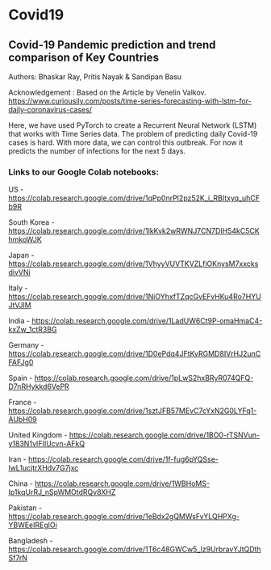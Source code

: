 # Covid19

## Covid-19 Pandemic prediction and trend comparison of Key Countries

Authors: Bhaskar Ray, Pritis Nayak & Sandipan Basu

Acknowledgement : Based on the Article by Venelin Valkov. https://www.curiousily.com/posts/time-series-forecasting-with-lstm-for-daily-coronavirus-cases/

Here, we have used PyTorch to create a Recurrent Neural Network (LSTM) that works with Time Series data. The problem of predicting daily Covid-19 cases is hard. With more data, we can control this outbreak. For now it predicts the number of infections for the next 5 days.

### Links to our Google Colab notebooks:

US - https://colab.research.google.com/drive/1qPp0nrPI2pz52K_i_RBItxyq_uhCFb9R

South Korea - https://colab.research.google.com/drive/1lkKvk2wRWNJ7CN7DIH54kC5CKhmkoWJK

Japan - https://colab.research.google.com/drive/1VhyyVUVTKVZLfiOKnysM7xxcksdivVNi

Italy - https://colab.research.google.com/drive/1NiOYhxfTZqcGvEFvHKu4Ro7HYUJtVJlM

India  - https://colab.research.google.com/drive/1LadUW6Ct9P-omaHmaC4-kxZw_1ctR3BG

Germany - https://colab.research.google.com/drive/1D0ePdq4JFtKvRGMD8IVrHJ2unCFAFJg0

Spain -	https://colab.research.google.com/drive/1pLwS2hxBRyR074QFQ-D7nRHykkd6VePR

France - https://colab.research.google.com/drive/1sztJFB57MEvC7cYxN2G0LYFq1-AUbH09

United Kingdom - https://colab.research.google.com/drive/1BO0-rTSNVun-y183N1vIFIIUcvn-AFkQ

Iran - https://colab.research.google.com/drive/1f-fug6pYQSse-lwL1ucjtrXHdv7G7jxc

China - https://colab.research.google.com/drive/1WBHoMS-Ip1kqUrRJ_nSpWMOtdRQv8XHZ

Pakistan - https://colab.research.google.com/drive/1eBdx2gQMWsFvYLQHPXg-YBWEeIREglOi

Bangladesh - https://colab.research.google.com/drive/1T6c48GWCw5_lz9UrbravYJtQDthSf7rN
